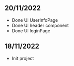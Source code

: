 ## 20/11/2022
- Done UI UserInfoPage
- Done UI header component
- Done UI loginPage

## 18/11/2022
- Init project